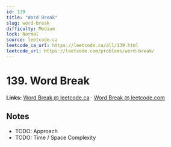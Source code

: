 ```yaml
--- 
id: 139
title: "Word Break"
slug: word-break
difficulty: Medium
lock: Normal
source: leetcode.ca
leetcode_ca_url: https://leetcode.ca/all/139.html
leetcode_url: https://leetcode.com/problems/word-break/
---
```


# 139. Word Break

**Links:** [Word Break @ leetcode.ca](https://leetcode.ca/all/139.html) · [Word Break @ leetcode.com](https://leetcode.com/problems/word-break/)

## Notes
- TODO: Approach
- TODO: Time / Space Complexity
